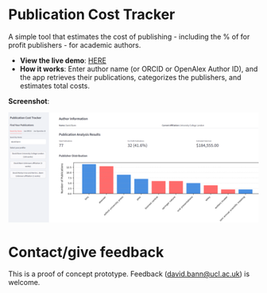 # Publication Cost Tracker
A simple tool that estimates the cost of publishing - including the % of for profit publishers - for academic authors.

- **View the live demo**: [HERE](https://pubanalyser.streamlit.app/) 
- **How it works**: Enter author name (or ORCID or OpenAlex Author ID), and the app retrieves their publications, categorizes the publishers, and estimates total costs.

**Screenshot**:

![Screenshot of the Publication Cost Tracker](screenshot.png)

# Contact/give feedback
This is a proof of concept prototype. Feedback (david.bann@ucl.ac.uk) is welcome.
